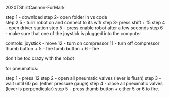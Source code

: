 2020TShirtCannon-ForMark

step 1 - download
step 2- open folder in vs code\
step 2.5 - turn robot on and connect to its wifi
step 3- press shift + f5
step 4 - open driver station
step 5 - press enable robot after a few seconds
step 6 - make sure that one of the joystick is plugged into the computer

controls:
joystick - move
12 - turn on compressor
11 - turn off compressor
thumb button + 5 - fire 
tumb button + 6 - fire

don't be too crazy with the robot

for pneumatics:

step 1 - press 12
step 2 - open all pneumatic valves (lever is flush)
step 3 - wait until 60 psi (either pressure gauge)
step 4 - close all pneumatic valves (lever is perpendicular)
step 5 - press thumb button + either 5 or 6 to fire.
